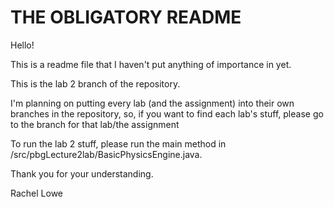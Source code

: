 # THE OBLIGATORY README

Hello!

This is a readme file that I haven't put anything of importance in yet.

This is the lab 2 branch of the repository.

I'm planning on putting every lab (and the assignment) into their own branches in the
repository, so, if you want to find each lab's stuff, please go to the branch for that
lab/the assignment

To run the lab 2 stuff, please run the main method in /src/pbgLecture2lab/BasicPhysicsEngine.java.

Thank you for your understanding.

Rachel Lowe